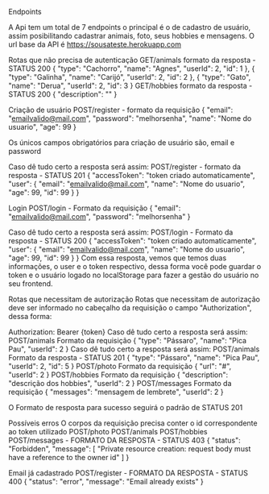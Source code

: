 Endpoints

A Api tem um total de 7 endpoints o principal é o de cadastro de usuário, assim posibilitando cadastrar animais, foto, seus hobbies e mensagens.
O url base da API é https://sousateste.herokuapp.com

Rotas que não precisa de autenticação
GET/animals
formato da resposta - STATUS 200
{
"type": "Cachorro",
"name": "Agnes",
"userId": 2,
"id": 1
},
{
"type": "Galinha",
"name": "Carijó",
"userId": 2,
"id": 2
},
{
"type": "Gato",
"name": "Derua",
"userId": 2,
"id": 3
}
GET/hobbies
formato da resposta - STATUS 200
{
"description": ""
}

Criação de usuário
POST/register - formato da requisição
{ "email": "emailvalido@mail.com",
"password": "melhorsenha",
"name": "Nome do usuario",
"age": 99
}

Os únicos campos obrigatórios para criação de usuário são, email e password

Caso dê tudo certo a resposta será assim:
POST/register - formato da resposta - STATUS 201
{
"accessToken": "token criado automaticamente",
"user": {
"email": "emailvalido@mail.com",
"name": "Nome do usuario",
"age": 99,
"id": 99
}
}

Login
POST/login - Formato da requisição
{
"email": "emailvalido@mail.com",
"password": "melhorsenha"
}

Caso dê tudo certo a resposta será assim:
POST/login - Formato da resposta - STATUS 200
{
"accessToken": "token criado automaticamente",
"user": {
"email": "emailvalido@mail.com",
"name": "Nome do usuario",
"age": 99,
"id": 99
}
}
Com essa resposta, vemos que temos duas informações, o user e o token respectivo, dessa forma você pode guardar o token e o usuário logado no localStorage para fazer a gestão do usuário no seu frontend.

Rotas que necessitam de autorização
Rotas que necessitam de autorização deve ser informado no cabeçalho da requisição o campo "Authorization", dessa forma:

Authorization: Bearer {token}
Caso dê tudo certo a resposta será assim:
POST/animals Formato da requisição
{
"type": "Pássaro",
"name": "Pica Pau",
"userId": 2
}
Caso dê tudo certo a resposta será assim:
POST/animals Formato da resposta - STATUS 201
{
"type": "Pássaro",
"name": "Pica Pau",
"userId": 2,
"id": 5
}
POST/photo Formato da requisição
{
"url": "#",
"userId": 2
}
POST/hobbies Formato da requisição
{
"description": "descrição dos hobbies",
"userId": 2
}
POST/messages Formato da requisição
{
"messages": "mensagem de lembrete",
"userId": 2
}

O Formato de resposta para sucesso seguirá o padrão de STATUS 201

Possíveis erros
O corpos da requisição precisa conter o id correspondente ao token utilizado
POST/photo
POST/animals
POST/hobbies
POST/messages - FORMATO DA RESPOSTA - STATUS 403
{
"status": "Forbidden",
"message": [
"Private resource creation: request body must have a reference to the owner id"
]
}

Email já cadastrado
POST/register - FORMATO DA RESPOSTA - STATUS 400
{
"status": "error",
"message": "Email already exists"
}
